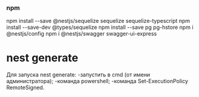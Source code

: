 ### npm
npm install --save @nestjs/sequelize sequelize sequelize-typescript
npm install --save-dev @types/sequelize
npm install --save pg pg-hstore
npm i @nestjs/config
npm i @nestjs/swagger swagger-ui-express

# nest generate
Для запуска nest generate:
    -запустить в cmd (от имени администратора);
    -команда powershell;
    -команда Set-ExecutionPolicy RemoteSigned.